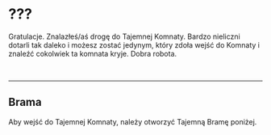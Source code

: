 <BackToOther :others="3"></BackToOther>

# ???

Gratulacje. Znalazłeś/aś drogę do Tajemnej Komnaty. Bardzo nieliczni dotarli tak daleko i możesz zostać jedynym, który zdoła wejść do Komnaty i znaleźć cokolwiek ta komnata kryje. Dobra robota.

<br>

<hr>

## Brama

Aby wejść do Tajemnej Komnaty, należy otworzyć Tajemną Bramę poniżej.

<br>